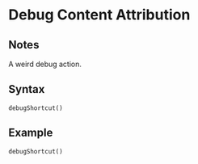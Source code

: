 # Debug Content Attribution

## Notes
A weird debug action.

## Syntax

```
debugShortcut()
```

## Example
```
debugShortcut()
```